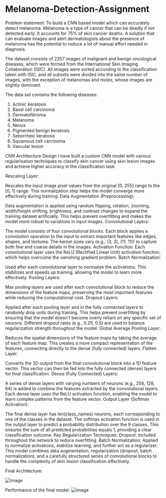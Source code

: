 # Melanoma-Detection-Assignment

Problem statement: To build a CNN based model which can accurately detect melanoma. Melanoma is a type of cancer that can be deadly if not detected early. It accounts for 75% of skin cancer deaths. A solution that can evaluate images and alert dermatologists about the presence of melanoma has the potential to reduce a lot of manual effort needed in diagnosis.

The dataset consists of 2357 images of malignant and benign oncological diseases, which were formed from the International Skin Imaging Collaboration (ISIC). All images were sorted according to the classification taken with ISIC, and all subsets were divided into the same number of images, with the exception of melanomas and moles, whose images are slightly dominant.


The data set contains the following diseases:

1. Actinic keratosis
2. Basal cell carcinoma
3. Dermatofibroma
4. Melanoma
5. Nevus
6. Pigmented benign keratosis
7. Seborrheic keratosis
8. Squamous cell carcinoma
9. Vascular lesion

CNN Architecture Design
I have built a custom CNN model with various regularisation techniques to classify skin cancer using skin lesion images and achieve higher accuracy in the classification task.

Rescaling Layer:

Rescales the input image pixel values from the original [0, 255] range to the [0, 1] range. This normalization step helps the model converge more effectively during training.
Data Augmentation (Preprocessing):

Data augmentation is applied using random flipping, rotation, zooming, width/height shifting, brightness, and contrast changes to expand the training dataset artificially. This helps prevent overfitting and makes the model more robust to variations in input images.
Convolutional Layers:

The model consists of four convolutional blocks. Each block applies a convolution operation to the input to extract important features like edges, shapes, and textures.
The kernel sizes vary (e.g., (3, 3), (11, 11)) to capture both fine and coarse details in the images.
Activation Function: Each convolutional layer uses the ReLU (Rectified Linear Unit) activation function, which helps overcome the vanishing gradient problem.
Batch Normalization:

Used after each convolutional layer to normalize the activations. This stabilizes and speeds up training, allowing the model to learn more effectively.
Pooling Layers:

Max pooling layers are used after each convolutional block to reduce the dimensions of the feature maps, preserving the most important features while reducing the computational cost.
Dropout Layers:

Applied after each pooling layer and in the fully connected layers to randomly drop units during training. This helps prevent overfitting by ensuring that the model doesn't become overly reliant on any specific set of neurons.
Different dropout rates (e.g., 0.25, 0.5) are used to balance regularization strength throughout the model.
Global Average Pooling Layer:

Reduces the spatial dimensions of the feature maps by taking the average of each feature map. This creates a more compact representation of the features, connecting directly to the dense (fully connected) layers.
Flatten Layer:

Converts the 3D output from the final convolutional block into a 1D feature vector. This vector can then be fed into the fully connected (dense) layers for final classification.
Dense (Fully Connected) Layers:

A series of dense layers with varying numbers of neurons (e.g., 256, 128, 64) is added to combine the features extracted by the convolutional layers.
Each dense layer uses the ReLU activation function, enabling the model to learn complex patterns from the feature vector.
Output Layer (Softmax Activation):

The final dense layer has len(class_names) neurons, each corresponding to one of the classes in the dataset.
The softmax activation function is used in the output layer to predict a probability distribution over the 9 classes. This ensures the sum of all predicted probabilities equals 1, providing a clear classification outcome.
Key Regularization Techniques:
Dropout: Included throughout the network to reduce overfitting.
Batch Normalization: Applied to normalize activations, stabilize learning, and further act as a regularizer.
This model combines data augmentation, regularization (dropout, batch normalization), and a carefully structured series of convolutional blocks to handle the complexity of skin lesion classification effectively.

Final Architecture: 

![image](https://github.com/user-attachments/assets/3b6114e5-3574-4e84-a37b-40b907177c5c)

Performance of the final model:
![image](https://github.com/user-attachments/assets/3d0b9306-0044-48a7-9f9e-4bd00296a1d9)

